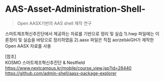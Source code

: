 # AAS-Asset-Administration-Shell-

> Open AASX기반의 AAS shell 제작 연구


스마트제조혁신추진단에서 제공하는 자료를 기반으로 정리 및 실습 
   1).hwp 파일에는 이론정리 및 실습을 바탕으로 정리하였음
   2).aasx 파일은 직접 aorzelskiGH가 제작한 Open AASX 자료를 사용


[참조]  
 KOSMO 스마트제조혁신추진단 & Nestfield  
 https://www.nextcampus.kr/mobile/course_view.jsp?id=28440
 https://github.com/admin-shell/aasx-package-explorer
